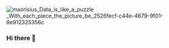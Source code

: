 
![maorisius_Data_is_like_a_puzzle _With_each_piece_the_picture_be_2526fecf-c44e-4679-9f01-8e912325356c](https://user-images.githubusercontent.com/117736223/218344200-8b7eecb5-8c0b-4ad1-8394-f91d696ebd10.png)

### Hi there 👋

<!--
**Maorisus/Maorisus** is a ✨ _special_ ✨ repository because its `README.md` (this file) appears on your GitHub profile.

Here are some ideas to get you started:

- 🔭 I’m currently working on:
 - Uploading my projects
 - 
- 🌱 I’m currently learning tablaue
- 👯 I’m looking to collaborate on ...
- 🤔 I’m looking for help with ...
- 💬 Ask me about ...
- 📫 How to reach me: ...
- 😄 Pronouns: ...
- ⚡ Fun fact: ...
-->
